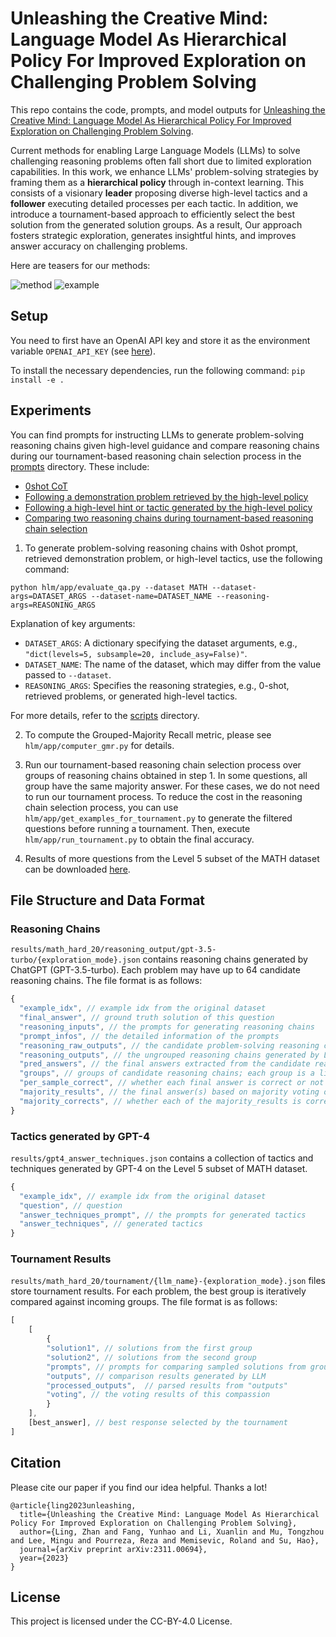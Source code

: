 # Unleashing the Creative Mind: Language Model As Hierarchical Policy For Improved Exploration on Challenging Problem Solving 

This repo contains the code, prompts, and model outputs for [Unleashing the Creative Mind: Language Model As Hierarchical Policy For Improved Exploration on Challenging Problem Solving](https://arxiv.org/pdf/2311.00694.pdf).

Current methods for enabling Large Language Models (LLMs) to solve challenging reasoning problems often fall short due to limited exploration capabilities. In this work, we enhance LLMs' problem-solving strategies by framing them as a **hierarchical policy** through in-context learning. This consists of a visionary **leader** proposing diverse high-level tactics and a **follower** executing detailed processes per each tactic. In addition, we introduce a tournament-based approach to efficiently select the best solution from the generated solution groups. As a result, Our approach fosters strategic exploration, generates insightful hints, and improves answer accuracy on challenging problems.

Here are teasers for our methods:

![method](https://github.com/lz1oceani/LLM-As-Hierarchical-Policy-Test/blob/master/images/teaser.jpg)
![example](https://github.com/lz1oceani/LLM-As-Hierarchical-Policy-Test/blob/master/images/example.jpg)

## Setup
You need to first have an OpenAI API key and store it as the environment variable ``OPENAI_API_KEY`` (see [here](https://help.openai.com/en/articles/5112595-best-practices-for-api-key-safety)).

To install the necessary dependencies, run the following command:
``pip install -e .``

## Experiments
You can find prompts for instructing LLMs to generate problem-solving reasoning chains given high-level guidance and compare reasoning chains during our tournament-based reasoning chain selection process in the [prompts](hlm/prompts/) directory. These include:
- [0shot CoT](hlm/prompts/0shot.txt)
- [Following a demonstration problem retrieved by the high-level policy](hlm/prompts/dynamic_1shot.txt)
- [Following a high-level hint or tactic generated by the high-level policy](hlm/prompts/use_techniques.txt)
- [Comparing two reasoning chains during tournament-based reasoning chain selection](hlm/prompts/compare_answer.txt)

1. To generate problem-solving reasoning chains with 0shot prompt, retrieved demonstration problem, or high-level tactics, use the following command:

``python hlm/app/evaluate_qa.py --dataset MATH --dataset-args=DATASET_ARGS --dataset-name=DATASET_NAME --reasoning-args=REASONING_ARGS``

Explanation of key arguments:
- `DATASET_ARGS`: A dictionary specifying the dataset arguments, e.g., `"dict(levels=5, subsample=20, include_asy=False)"`.
- `DATASET_NAME`: The name of the dataset, which may differ from the value passed to `--dataset`.
- `REASONING_ARGS`: Specifies the reasoning strategies, e.g., 0-shot, retrieved problems, or generated high-level tactics.

For more details, refer to the [scripts](scripts/) directory.

2. To compute the Grouped-Majority Recall metric, please see `hlm/app/computer_gmr.py` for details.

3. Run our tournament-based reasoning chain selection process over groups of reasoning chains obtained in step 1.
In some questions, all group have the same majority answer. For these cases, we do not need to run our tournament process. To reduce the cost in the reasoning chain selection process, you can use `hlm/app/get_examples_for_tournament.py` to generate the filtered questions before running a tournament. Then, execute `hlm/app/run_tournament.py` to obtain the final accuracy.

4. Results of more questions from the Level 5 subset of the MATH dataset can be downloaded [here](https://drive.google.com/file/d/1ZWCoIwcsc3tSdfpRfhw1Bj2kFr2nQ37N/view?usp=sharing).

## File Structure and Data Format

### Reasoning Chains
``results/math_hard_20/reasoning_output/gpt-3.5-turbo/{exploration_mode}.json`` contains reasoning chains generated by ChatGPT (GPT-3.5-turbo). Each problem may have up to 64 candidate reasoning chains. The file format is as follows:

```javascript
{
  "example_idx", // example idx from the original dataset
  "final_answer", // ground truth solution of this question
  "reasoning_inputs", // the prompts for generating reasoning chains
  "prompt_infos", // the detailed information of the prompts
  "reasoning_raw_outputs", // the candidate problem-solving reasoning chains generated by LLM, grouped by different prompts and high-level guidance
  "reasoning_outputs", // the ungrouped reasoning chains generated by LLM
  "pred_answers", // the final answers extracted from the candidate reasoning chains
  "groups", // groups of candidate reasoning chains; each group is a list of candidate ids
  "per_sample_correct", // whether each final answer is correct or not
  "majority_results", // the final answer(s) based on majority voting over the candidates; note that there can be multiple results after majority voting if they receive the same number of votes
  "majority_corrects", // whether each of the majority_results is correct
}
```

### Tactics generated by GPT-4
```results/gpt4_answer_techniques.json``` contains a collection of tactics and techniques generated by GPT-4 on the Level 5 subset of MATH dataset.
```javascript
{
  "example_idx", // example idx from the original dataset
  "question", // question
  "answer_techniques_prompt", // the prompts for generated tactics
  "answer_techniques", // generated tactics
}
```

### Tournament Results
``results/math_hard_20/tournament/{llm_name}-{exploration_mode}.json`` files store tournament results. For each problem, the best group is iteratively compared against incoming groups. The file format is as follows:

```javascript
[
    [
        {
        "solution1", // solutions from the first group
        "solution2", // solutions from the second group
        "prompts", // prompts for comparing sampled solutions from group1 and group2
        "outputs", // comparison results generated by LLM
        "processed_outputs",  // parsed results from "outputs"
        "voting", // the voting results of this compassion
        }
    ],
    [best_answer], // best response selected by the tournament
]
```

## Citation
Please cite our paper if you find our idea helpful. Thanks a lot!

```
@article{ling2023unleashing,
  title={Unleashing the Creative Mind: Language Model As Hierarchical Policy For Improved Exploration on Challenging Problem Solving},
  author={Ling, Zhan and Fang, Yunhao and Li, Xuanlin and Mu, Tongzhou and Lee, Mingu and Pourreza, Reza and Memisevic, Roland and Su, Hao},
  journal={arXiv preprint arXiv:2311.00694},
  year={2023}
}
```

## License

This project is licensed under the CC-BY-4.0 License.
